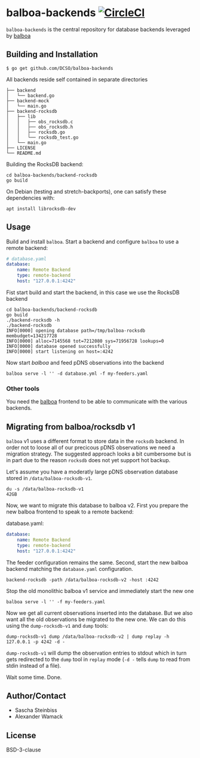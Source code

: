 # balboa-backends [![CircleCI](https://circleci.com/gh/DCSO/balboa-backends.svg?style=svg)](https://circleci.com/gh/DCSO/balboa-backends)

`balboa-backends` is the central repository for database backends leveraged by
[balboa](https://www.github.colm/DCSO/balboa)

## Building and Installation

```
$ go get github.com/DCSO/balboa-backends
```

All backends reside self contained in separate directories

```
├── backend
│   └── backend.go
├── backend-mock
│   └── main.go
├── backend-rocksdb
│   ├── lib
│   │   ├── obs_rocksdb.c
│   │   ├── obs_rocksdb.h
│   │   ├── rocksdb.go
│   │   └── rocksdb_test.go
│   └── main.go
├── LICENSE
└── README.md
```

Building the RocksDB backend:

```
cd balboa-backends/backend-rocksdb
go build
```

On Debian (testing and stretch-backports), one can satisfy these dependencies
with:

```
apt install librocksdb-dev
```

## Usage

Build and install `balboa`. Start a backend and configure `balboa` to use a
remote backend:

```yaml
# database.yaml
database:
    name: Remote Backend
    type: remote-backend
    host: "127.0.0.1:4242"
```

Fist start build and start the backend, in this case we use the RocksDB backend

```
cd balboa-backends/backend-rocksdb
go build
./backend-rocksdb -h
./backend-rocksdb
INFO[0000] opening database path=/tmp/balboa-rocksdb membudget=134217728
INFO[0000] alloc=7145568 tot=7212080 sys=71956728 lookups=0
INFO[0000] database opened successfully
INFO[0000] start listening on host=:4242
```

Now start *balboa* and feed pDNS observations into the backend

```
balboa serve -l '' -d database.yml -f my-feeders.yaml
```

### Other tools

You need the [balboa](https://www.github.colm/DCSO/balboa) frontend to be able
to communicate with the various backends.


## Migrating from balboa/rocksdb v1

`balboa` v1 uses a different format to store data in the `rocksdb` backend. In
order not to loose all of our precicous pDNS observations we need a migration
strategy. The suggested approach looks a bit cumbersome but is in part due to
the reason `rocksdb` does not yet support hot backup.

Let's assume you have a moderatly large pDNS observation database stored in
`/data/balboa-rocksdb-v1`.

```
du -s /data/balboa-rocksdb-v1
42GB
```

Now, we want to migrate this database to balboa v2. First you prepare the new
balboa frontend to speak to a remote backend:

database.yaml:
```yaml
database:
    name: Remote Backend
    type: remote-backend
    host: "127.0.0.1:4242"
```

The feeder configuration remains the same. Second, start the new balboa backend
matching the `database.yaml` configuration.

```
backend-rocksdb -path /data/balboa-rocksdb-v2 -host :4242
```

Stop the old monolithic balboa v1 service and immediately start the new one

```
balboa serve -l '' -f my-feeders.yaml
```

Now we get all current observations inserted into the database. But we also
want all the old observations be migrated to the new one. We can do this using
the `dump-rocksdb-v1` and `dump` tools:

```
dump-rocksdb-v1 dump /data/balboa-rocksdb-v2 | dump replay -h 127.0.0.1 -p 4242 -d -
```

`dump-rocksdb-v1` will dump the observation entries to stdout which in turn
gets redirected to the `dump` tool in `replay` mode (`-d -` tells `dump` to
read from stdin instead of a file).

Wait some time. Done.

## Author/Contact

- Sascha Steinbiss
- Alexander Wamack

## License

BSD-3-clause
